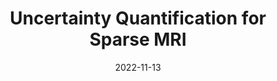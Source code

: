---
slides: ""
url_pdf: ""
summary: Project in collaboration with Frederik Hoppe (RWTH Aachen),  Prof. Felix Krahmer (TUM), Prof. Marion Menzel (GE) and Prof. Holger Rauhut (RWTH Aachen).
url_video: ""
date: 2022-11-13
external_link: ""
url_slides: ""
title: Uncertainty Quantification for Sparse MRI
links: ""
image:
  caption: ""
  focal_point: Center
  filename: ""
url_code: ""
---